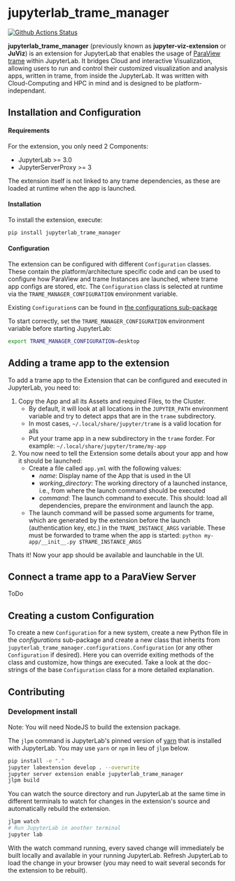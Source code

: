 # jupyterlab_trame_manager

[![Github Actions Status](https://github.com/jwindgassen/jupyterlab_trame_manager/workflows/Build/badge.svg)](https://github.com/jwindgassen/jupyterlab_trame_manager/actions/workflows/build.yml)

**jupyterlab_trame_manager** (previously known as **jupyter-viz-extension** or **JuViz**) is an extension for JupyterLab that enables the usage of [ParaView trame](https://kitware.github.io/trame/)
within JupyterLab. It bridges Cloud and interactive Visualization, allowing users to run and control their customized
visualization and analysis apps, written in trame, from inside the JupyterLab.
It was written with Cloud-Computing and HPC in mind and is designed to be platform-independant.

## Installation and Configuration

#### Requirements

For the extension, you only need 2 Components:

- JupyterLab >= 3.0
- JupyterServerProxy >= 3

The extension itself is not linked to any trame dependencies, as these are loaded at runtime when the app is launched.

#### Installation

To install the extension, execute:

```bash
pip install jupyterlab_trame_manager
```

#### Configuration

The extension can be configured with different `Configuration` classes. These contain the platform/architecture specific code
and can be used to configure how ParaView and trame Instances are launched, where trame app configs are stored, etc.
The `Configuration` class is selected at runtime via the `TRAME_MANAGER_CONFIGURATION` environment variable.

Existing `Configuration`s can be found in [the configurations sub-package](./jupyterlab_trame_manager/configurations)

To start correctly, set the `TRAME_MANAGER_CONFIGURATION` environment variable before starting JupyterLab:

```bash
export TRAME_MANAGER_CONFIGURATION=desktop
```

## Adding a trame app to the extension

To add a trame app to the Extension that can be configured and executed in JupyterLab, you need to:

1. Copy the App and all its Assets and required Files, to the Cluster.
   - By default, it will look at all locations in the `JUPYTER_PATH` environment variable and try to detect apps that are in the `trame` subdirectory.
   - In most cases, `~/.local/share/jupyter/trame` is a valid location for alls
   - Put your trame app in a new subdirectory in the `trame` forder. For example: `~/.local/share/jupyter/trame/my-app`
2. You now need to tell the Extension some details about your app and how it should be launched:
   - Create a file called `app.yml` with the following values:
     - _name_: Display name of the App that is used in the UI
     - _working_directory_: The working directory of a launched instance, i.e., from where the launch command should be executed
     - _command_: The launch command to execute. This should: load all dependencies, prepare the environment and launch the app.
   - The launch command will be passed some arguments for trame, which are generated by the extension before the launch (authentication key, etc.)
     in the `TRAME_INSTANCE_ARGS` variable. These must be forwarded to trame when the app is started: `python my-app/__init__.py $TRAME_INSTANCE_ARGS`

Thats it! Now your app should be available and launchable in the UI.

## Connect a trame app to a ParaView Server

ToDo

## Creating a custom Configuration

To create a new `Configuration` for a new system, create a new Python file in the _configurations_ sub-package and
create a new class that inherits from `jupyterlab_trame_manager.configurations.Configuration` (or any other `Configuration` if desired).
Here you can override exiting methods of the class and customize, how things are executed. Take a look at the doc-strings
of the base `Configuration` class for a more detailed explanation.

## Contributing

### Development install

Note: You will need NodeJS to build the extension package.

The `jlpm` command is JupyterLab's pinned version of [yarn](https://yarnpkg.com/) that is installed with JupyterLab. You may use `yarn` or `npm` in lieu of `jlpm` below.

```bash
pip install -e "."
jupyter labextension develop . --overwrite
jupyter server extension enable jupyterlab_trame_manager
jlpm build
```

You can watch the source directory and run JupyterLab at the same time in different terminals to watch for changes in the extension's source and automatically rebuild the extension.

```bash
jlpm watch
# Run JupyterLab in another terminal
jupyter lab
```

With the watch command running, every saved change will immediately be built locally and available in your running JupyterLab. Refresh JupyterLab to load the change in your browser (you may need to wait several seconds for the extension to be rebuilt).
